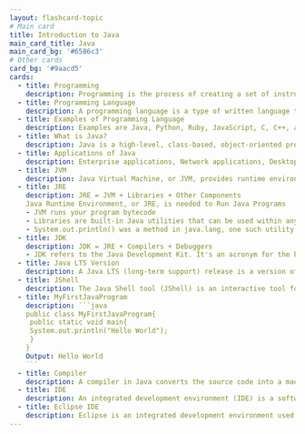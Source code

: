 ```yaml
---
layout: flashcard-topic
# Main card
title: Introduction to Java
main_card_title: Java
main_card_bg: '#6586c3'
# Other cards
card_bg: '#9aacd5'
cards:
  - title: Programming
    description: Programming is the process of creating a set of instructions that tell a computer how to perform a particular task
  - title: Programming Language
    description: A programming language is a type of written language that tells computers what to do. 
  - title: Examples of Programming Language
    description: Examples are Java, Python, Ruby, JavaScript, C, C++, and C#. Programming languages are used to write all computer programs and computer software.
  - title: What is Java?
    description: Java is a high-level, class-based, object-oriented programming language that is designed to have as few implementation dependencies as possible.
  - title: Applications of Java
    description: Enterprise applications, Network applications, Desktop applications, Web applications, Games, Android app, and many more.
  - title: JVM
    description: Java Virtual Machine, or JVM, provides runtime environment in which Java bytecode can be loaded, verifies, and executed
  - title: JRE
    description: JRE = JVM + Libraries + Other Components
    Java Runtime Environment, or JRE, is needed to Run Java Programs
    - JVM runs your program bytecode
    - Libraries are built-in Java utilities that can be used within any program you create.
    - System.out.println() was a method in java.lang, one such utility. Other Components include tools for debugging and code profiling (for memory        management and performance)
  - title: JDK
    description: JDK = JRE + Compilers + Debuggers
    - JDK refers to the Java Development Kit. It's an acronym for the bundle needed to compile (with the compiler) and run (with the JRE bundle) your Java program.
  - title: Java LTS Version
    description: A Java LTS (long-term support) release is a version of Java that will remain the industry standard for several years. To give you an example of this, Java 8 was released in 2014, it will continue to receive updates until 2020, and extended support will end by 2025.
  - title: JShell
    description: The Java Shell tool (JShell) is an interactive tool for learning the Java programming language and prototyping Java code. JShell is a Read-Evaluate-Print Loop (REPL), which evaluates declarations, statements, and expressions as they are entered and immediately shows the results.
  - title: MyFirstJavaProgram
    description: ```java
    public class MyFirstJavaProgram{
     public static void main{
     System.out.println("Hello World");
     }
    }
    Output: Hello World
    ```
  - title: Compiler
    description: A compiler in Java converts the source code into a machine-code or bytecode code, and that is then executed. It is platform-independent.
  - title: IDE
    description: An integrated development environment (IDE) is a software application that helps programmers develop software code efficiently.
  - title: Eclipse IDE
    description: Eclipse is an integrated development environment used by programmers to develop software.
---
```

